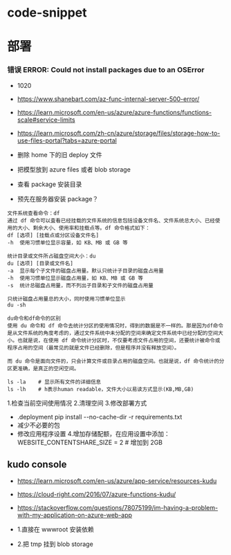 # code-snippet

# 部署

### 错误 ERROR: Could not install packages due to an OSError

- 1020
- https://www.shanebart.com/az-func-internal-server-500-error/
- https://learn.microsoft.com/en-us/azure/azure-functions/functions-scale#service-limits
- https://learn.microsoft.com/zh-cn/azure/storage/files/storage-how-to-use-files-portal?tabs=azure-portal

- 删除 home 下的旧 deploy 文件
- 把模型放到 azure files 或者 blob storage
- 查看 package 安装目录
- 预先在服务器安装 package？

```
文件系统查看命令：df
通过 df 命令可以査看已经挂载的文件系统的信息包括设备文件名、文件系统总大小、已经使用的大小、剩余大小、使用率和挂载点等。df 命令格式如下：
df [选项] [挂载点或分区设备文件名]
-h	使用习惯单位显示容量，如 KB、MB 或 GB 等

统计目录或文件所占磁盘空间大小：du
du [选项] [目录或文件名]
-a	显示每个子文件的磁盘占用量。默认只统计子目录的磁盘占用量
-h	使用习惯单位显示磁盘占用量，如 KB、MB 或 GB 等
-s	统计总磁盘占用量，而不列出子目录和子文件的磁盘占用量

只统计磁盘占用量总的大小，同时使用习惯单位显示
du -sh

du命令和df命令的区别
使用 du 命令和 df 命令去统计分区的使用情况时，得到的数据是不一样的。那是因为df命令是从文件系统的角度考虑的，通过文件系统中未分配的空间来确定文件系统中已经分配的空间大小。也就是说，在使用 df 命令统计分区时，不仅要考虑文件占用的空间，还要统计被命令或程序占用的空间（最常见的就是文件已经删除，但是程序并没有释放空间）。

而 du 命令是面向文件的，只会计算文件或目录占用的磁盘空间。也就是说，df 命令统计的分区更准确，是真正的空闲空间。

ls -la    # 显示所有文件的详细信息
ls -lh    # h表示human readable，文件大小以易读方式显示(KB,MB,GB)
```

1.检查当前空间使用情况 2.清理空间 3.修改部署方式

- .deployment pip install --no-cache-dir -r requirements.txt
- 减少不必要的包
- 修改应用程序设置 4.增加存储配额，在应用设置中添加：WEBSITE_CONTENTSHARE_SIZE = 2 # 增加到 2GB

## kudo console

- https://learn.microsoft.com/en-us/azure/app-service/resources-kudu
- https://cloud-right.com/2016/07/azure-functions-kudu/
- https://stackoverflow.com/questions/78075199/im-having-a-problem-with-my-application-on-azure-web-app

- 1.直接在 wwwroot 安装依赖
- 2.把 tmp 挂到 blob storage
